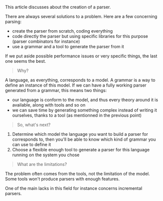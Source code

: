 This article discusses about the creation of a parser.

There are always several solutions to a problem. Here are a few concerning parsing:

- create the parser from scratch, coding everything
- code directly the parser but using specific libraries for this purpose (parser combinators for instance)
- use a grammar and a tool to generate the parser from it

If we put aside possible performance issues or very specific things, the last one seems the best.

> Why?

A language, as everything, corresponds to a model. A grammar is a way to define an instance of this model. If we can have a fully working parser generated from a grammar, this means two things:

- our language is conform to the model, and thus every theory around it is available, along with tools and so on
- we can save time by generating something complex instead of writing it ourselves, thanks to a tool (as mentionned in the previous point)

> So, what's next?

1. Determine which model the language you want to build a parser for corresponds to, then you'll be able to know which kind of grammar you can use to define it
1. Choose a flexible enough tool to generate a parser for this language running on the system you chose

> What are the limitations?

The problem often comes from the tools, not the limitation of the model. Some tools won't produce parsers with enough features.

One of the main lacks in this field for instance concerns incremental parsers.

